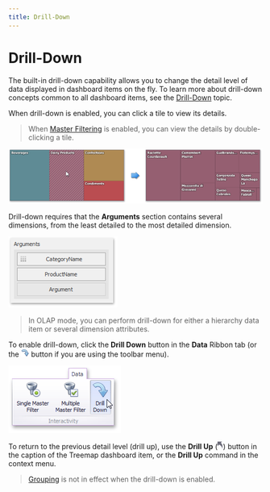 ```yaml
---
title: Drill-Down
---
```

# Drill-Down
The built-in drill-down capability allows you to change the detail level of data displayed in dashboard items on the fly. To learn more about drill-down concepts common to all dashboard items, see the [Drill-Down](../../../interactivity/drill-down.md) topic.

When drill-down is enabled, you can click a tile to view its details.

> When [Master Filtering](../../../interactivity/master-filtering.md) is enabled, you can view the details by double-clicking a tile.

![Treemap_DrillDown](../../../../../images/img127987.png)

Drill-down requires that the **Arguments** section contains several dimensions, from the least detailed to the most detailed dimension.

![Treemap_DrillDown_Arguments](../../../../../images/img127988.png)

> In OLAP mode, you can perform drill-down for either a hierarchy data item or several dimension attributes.

To enable drill-down, click the **Drill Down** button in the **Data** Ribbon tab (or the ![DataShaping_Interactivity_DrillDown_Toolbar](../../../../../images/img19513.png) button if you are using the toolbar menu).

![DataShaping_Interactivity_DrillDown_Ribbon](../../../../../images/img19415.png)

To return to the previous detail level (drill up), use the **Drill Up** (![DrillDown_DrillUpArrow](../../../../../images/img18627.png)) button in the caption of the Treemap dashboard item, or the **Drill Up** command in the context menu.

> [Grouping](../grouping.md) is not in effect when the drill-down is enabled.